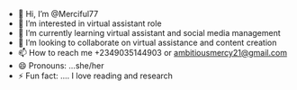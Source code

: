 - 👋 Hi, I’m @Merciful77
- 👀 I’m interested in virtual assistant role
- 🌱 I’m currently learning virtual assistant and social media management 
- 💞️ I’m looking to collaborate on virtual assistance and content creation 
- 📫 How to reach me +2349035144903 or ambitiousmercy21@gmail.com
- 😄 Pronouns: ...she/her
- ⚡ Fun fact: .... I love reading and research

<!---
Merciful77/Merciful77 is a ✨ special ✨ repository because its `README.md` (this file) appears on your GitHub profile.
You can click the Preview link to take a look at your changes.
--->
